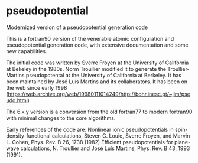 # pseudopotential
Modernized version of a pseudopotential generation code

This is a fortran90 version of the venerable atomic configuration and pseudopotential generation code, with extensive documentation and some new capabilities.

The initial code was written by Sverre Froyen at the University of California at Bekeley in the 1980s.  Norm Troullier modified it to generate the Troullier-Martins pseudopotental at the University of California at Berkeley.  It has been maintained by José Luís Martins and its collaborators.  It has been on the web since early 1998 (https://web.archive.org/web/19980111014249/http://bohr.inesc.pt/~jlm/pseudo.html)

The 6.x.y version is a conversion from the old fortran77 to modern fortran90 with minimal changes to the core algorithms.  

Early references of the code are:
Nonlinear ionic pseudopotentials in spin-density-functional calculations, Steven G. Louie, Sverre Froyen, and Marvin L. Cohen, Phys. Rev. B 26, 1738 (1982)
Efficient pseudopotentials for plane-wave calculations, N. Troullier and José Luís Martins, Phys. Rev. B 43, 1993 (1991).
